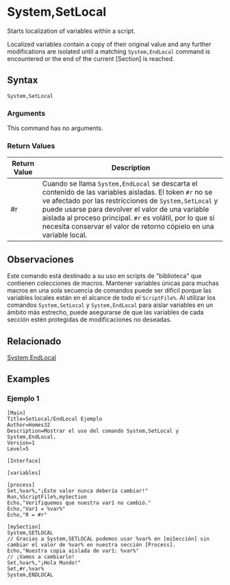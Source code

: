 # System,SetLocal

Starts localization of variables within a script.

Localized variables contain a copy of their original value and any further modifications are isolated until a matching `System,EndLocal` command is encountered or the end of the current [Section] is reached.

## Syntax

```pebakery
System,SetLocal
```

### Arguments

This command has no arguments.

### Return Values

| Return Value | Description |
| --- | --- |
| #r | Cuando se llama `System,EndLocal` se descarta el contenido de las variables aisladas. El token `#r` no se ve afectado por las restricciones de `System,SetLocal` y puede usarse para devolver el valor de una variable aislada al proceso principal. `#r` es volátil, por lo que si necesita conservar el valor de retorno cópielo en una variable local. |

## Observaciones

Este comando está destinado a su uso en scripts de "biblioteca" que contienen colecciones de macros. Mantener variables únicas para muchas macros en una sola secuencia de comandos puede ser difícil porque las variables locales están en el alcance de todo el `ScriptFile%`. Al utilizar los comandos `System,SetLocal` y `System,EndLocal` para aislar variables en un ámbito más estrecho, puede asegurarse de que las variables de cada sección estén protegidas de modificaciones no deseadas.

## Relacionado

[System,EndLocal](./EndLocal.md)

## Examples

### Ejemplo 1

```pebakery
[Main]
Title=SetLocal/EndLocal Ejemplo
Author=Homes32
Description=Mostrar el uso del comando System,SetLocal y System,EndLocal.
Version=1
Level=5

[Interface]

[variables]

[process]
Set,%var%,"¡Este valor nunca debería cambiar!"
Run,%ScriptFile%,mySection
Echo,"Verifiquemos que nuestra var1 no cambió."
Echo,"Var1 = %var%"
Echo,"R = #r"

[mySection]
System,SETLOCAL
// Gracias a System,SETLOCAL podemos usar %var% en [miSección] sin cambiar el valor de %var% en nuestra sección [Process].
Echo,"Nuestra copia aislada de var1: %var%"
// ¡Vamos a cambiarlo!
Set,%var%,"¡Hola Mundo!"
Set,#r,%var%
System,ENDLOCAL
```
